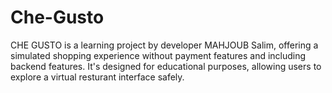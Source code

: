 # Che-Gusto
 CHE GUSTO is a learning project by developer MAHJOUB Salim, offering a simulated shopping experience without payment features and including backend features. It's designed for educational purposes, allowing users to explore a virtual resturant interface safely.
